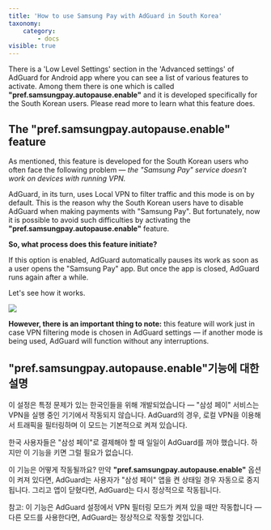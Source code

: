 ```yaml
---
title: 'How to use Samsung Pay with AdGuard in South Korea'
taxonomy:
    category:
        - docs
visible: true
---
```


There is a 'Low Level Settings' section in the 'Advanced settings' of AdGuard for Android app where you can see a list of various features to activate. Among them there is one which is called **"pref.samsungpay.autopause.enable"** and it is developed specifically for the South Korean users. Please read more to learn what this feature does.

## The "pref.samsungpay.autopause.enable" feature

As mentioned, this feature is developed for the South Korean users who often face the following problem — *the "Samsung Pay" service doesn’t work on devices with running VPN.* 

AdGuard, in its turn, uses Local VPN to filter traffic and this mode is on by default. This is the reason why the South Korean users have to disable AdGuard when making payments with "Samsung Pay". But fortunately, now it is possible to avoid such difficulties by activating the **"pref.samsungpay.autopause.enable"** feature.

**So, what process does this feature initiate?** 

If this option is enabled, AdGuard automatically pauses its work as soon as a user opens the "Samsung Pay" app. But once the app is closed, AdGuard runs again after a while.

Let's see how it works.

![](pref_samsungpay_autopause_enable.gif?resize=600)
 
**However, there is an important thing to note:** this feature will work just in case VPN filtering mode is chosen in AdGuard settings — if another mode is being used, AdGuard will function without any interruptions.

## "pref.samsungpay.autopause.enable"기능에 대한 설명

이 설정은 특정 문제가 있는 한국인들을 위해 개발되었습니다 — "삼성 페이" 서비스는 VPN을 실행 중인 기기에서 작동되지 않습니다. AdGuard의 경우, 로컬 VPN을 이용해서 트래픽을 필터링하며 이 모드는 기본적으로 켜져 있습니다.

한국 사용자들은 "삼성 페이"로 결제해야 할 때 일일이 AdGuard를 꺼야 했습니다. 하지만 이 기능을 키면 그럴 필요가 없습니다.

이 기능은 어떻게 작동될까요? 만약 **"pref.samsungpay.autopause.enable"** 옵션이 켜져 있다면, AdGuard는 사용자가 "삼성 페이" 앱을 켠 상태일 경우 자동으로 중지됩니다. 그리고 앱이 닫혔다면, AdGuard는 다시 정상적으로 작동됩니다.

참고: 이 기능은 AdGuard 설정에서 VPN 필터링 모드가 켜져 있을 때만 작동합니다 — 다른 모드를 사용한다면, AdGuard는 정상적으로 작동할 것입니다.
